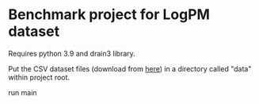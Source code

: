 # Benchmark project for LogPM dataset


Requires python 3.9 and drain3 library.

Put the CSV dataset files (download from [here](https://zenodo.org/record/7537295#.Y8Lel3ZBwQ_)) in a directory called "data" within project root.

run main
